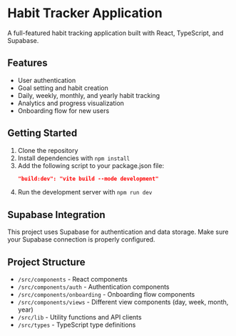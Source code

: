 
# Habit Tracker Application

A full-featured habit tracking application built with React, TypeScript, and Supabase.

## Features

- User authentication
- Goal setting and habit creation
- Daily, weekly, monthly, and yearly habit tracking
- Analytics and progress visualization
- Onboarding flow for new users

## Getting Started

1. Clone the repository
2. Install dependencies with `npm install`
3. Add the following script to your package.json file:
   ```json
   "build:dev": "vite build --mode development"
   ```
4. Run the development server with `npm run dev`

## Supabase Integration

This project uses Supabase for authentication and data storage. Make sure your Supabase connection is properly configured.

## Project Structure

- `/src/components` - React components
- `/src/components/auth` - Authentication components
- `/src/components/onboarding` - Onboarding flow components
- `/src/components/views` - Different view components (day, week, month, year)
- `/src/lib` - Utility functions and API clients
- `/src/types` - TypeScript type definitions
